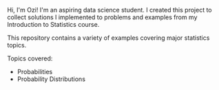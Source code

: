 Hi, I'm Ozi!
I'm an aspiring data science student. 
I created this project to collect solutions I implemented to problems and examples from my Introduction to Statistics course.

This repository contains a variety of examples covering major statistics topics. 

Topics covered: 
- Probabilities
- Probability Distributions
